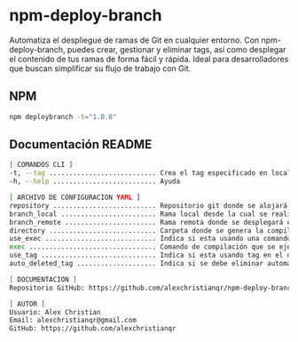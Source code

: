 # npm-deploy-branch

Automatiza el despliegue de ramas de Git en cualquier entorno. Con npm-deploy-branch, puedes crear, gestionar y eliminar tags, así como desplegar el contenido de tus ramas de forma fácil y rápida. Ideal para desarrolladores que buscan simplificar su flujo de trabajo con Git.

## NPM
```bash
npm deploybranch -t="1.0.0"
```

## Documentación README
```bash
[ COMANDOS CLI ]
-t, --tag ........................... Crea el tag especificado en local y remoto. Estructura recomendada: [Xmayor.Ymenor.Zbugfix]. Depedendecias en YAML: use_tag,auto_deleted_tag
-h, --help .......................... Ayuda

[ ARCHIVO DE CONFIGURACION YAML ]
repository .......................... Repositorio git donde se alojará el proyecto.
branch_local ........................ Rama local desde la cual se realizará el despliegue.
branch_remote ....................... Rama remota donde se desplegará el proyecto.
directory ........................... Carpeta donde se genera la compilación del proyecto. Por defecto: dist
use_exec ............................ Indica si esta usando una comando de compilación. Por defecto: true
exec ................................ Comando de compilación que se ejecutará antes del despliegue; separar por 'coma', para ejecutar multiples comandos. Por defecto: sh bin/start.sh -h,npm run build
use_tag ............................. Indica si esta usando tag en el despliegue. Por defecto: true
auto_deleted_tag .................... Indica si se debe eliminar automáticamente el último tag registrado antes de crear uno nuevo. Por defecto: true

[ DOCUMENTACION ]
Repositorio GitHub: https://github.com/alexchristianqr/npm-deploy-branch

[ AUTOR ]
Usuario: Alex Christian
Email: alexchristianqr@gmail.com
GitHub: https://github.com/alexchristianqr
```

